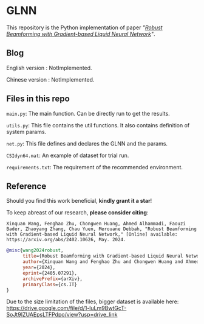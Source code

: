 # GLNN
This repository is the Python implementation of paper _"[Robust Beamforming with Gradient-based Liquid Neural Network](https://arxiv.org/abs/2405.07291)"_.

## Blog
English version : NotImplemented.

Chinese version : NotImplemented.

## Files in this repo
`main.py`: The main function. Can be directly run to get the results.

`utils.py`: This file contains the util functions. It also contains definition of system params.

`net.py`: This file defines and declares the GLNN and the params.

`CSIdyn64.mat`: An example of dataset for trial run.

`requirements.txt`: The requirement of the recommended environment.
## Reference
Should you find this work beneficial, **kindly grant it a star**!

To keep abreast of our research, **please consider citing**:
```plain text
Xinquan Wang, Fenghao Zhu, Chongwen Huang, Ahmed Alhammadi, Faouzi Bader, Zhaoyang Zhang, Chau Yuen, Merouane Debbah, "Robust Beamforming with Gradient-based Liquid Neural Network," [Online] available: https://arxiv.org/abs/2402.10626, May. 2024.
```
```bibtex
@misc{wang2024robust,
      title={Robust Beamforming with Gradient-based Liquid Neural Network}, 
      author={Xinquan Wang and Fenghao Zhu and Chongwen Huang and Ahmed Alhammadi and Faouzi Bader and Zhaoyang Zhang and Chau Yuen and Merouane Debbah},
      year={2024},
      eprint={2405.07291},
      archivePrefix={arXiv},
      primaryClass={cs.IT}
}
```

Due to the size limitation of the files, bigger dataset is available here: https://drive.google.com/file/d/1-luLm9BwtGcT-SoJt9IZUAEpsLTFPdpo/view?usp=drive_link
